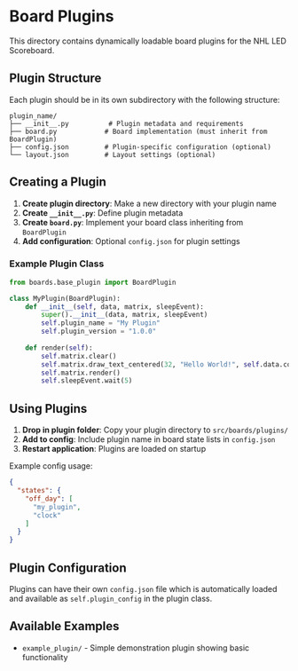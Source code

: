 # Board Plugins

This directory contains dynamically loadable board plugins for the NHL LED Scoreboard.

## Plugin Structure

Each plugin should be in its own subdirectory with the following structure:

```
plugin_name/
├── __init__.py          # Plugin metadata and requirements
├── board.py            # Board implementation (must inherit from BoardPlugin)  
├── config.json         # Plugin-specific configuration (optional)
└── layout.json         # Layout settings (optional)
```

## Creating a Plugin

1. **Create plugin directory**: Make a new directory with your plugin name
2. **Create `__init__.py`**: Define plugin metadata
3. **Create `board.py`**: Implement your board class inheriting from `BoardPlugin`
4. **Add configuration**: Optional `config.json` for plugin settings

### Example Plugin Class

```python
from boards.base_plugin import BoardPlugin

class MyPlugin(BoardPlugin):
    def __init__(self, data, matrix, sleepEvent):
        super().__init__(data, matrix, sleepEvent)
        self.plugin_name = "My Plugin"
        self.plugin_version = "1.0.0"
        
    def render(self):
        self.matrix.clear()
        self.matrix.draw_text_centered(32, "Hello World!", self.data.config.layout.font)
        self.matrix.render()
        self.sleepEvent.wait(5)
```

## Using Plugins

1. **Drop in plugin folder**: Copy your plugin directory to `src/boards/plugins/`
2. **Add to config**: Include plugin name in board state lists in `config.json`
3. **Restart application**: Plugins are loaded on startup

Example config usage:
```json
{
  "states": {
    "off_day": [
      "my_plugin",
      "clock"
    ]
  }
}
```

## Plugin Configuration

Plugins can have their own `config.json` file which is automatically loaded and available as `self.plugin_config` in the plugin class.

## Available Examples

- `example_plugin/` - Simple demonstration plugin showing basic functionality